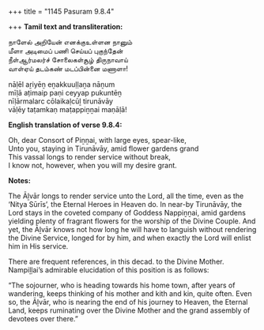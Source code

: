 +++
title = "1145 Pasuram 9.8.4"

+++
**Tamil text and transliteration:**

நாளேல் அறியேன் எனக்குஉள்ளன நானும்  
மீளா அடிமைப் பணி செய்யப் புகுந்தேன்  
நீள்ஆர்மலர்ச் சோலைகள்சூழ் திருநாவாய்  
வாள்ஏய் தடம்கண் மடப்பின்னை மணாளா!

nāḷēl aṟiyēṉ eṉakkuuḷḷaṉa nāṉum  
mīḷā aṭimaip paṇi ceyyap pukuntēṉ  
nīḷārmalarc cōlaikaḷcūḻ tirunāvāy  
vāḷēy taṭamkaṇ maṭappiṉṉai maṇāḷā!

**English translation of verse 9.8.4:**

Oh, dear Consort of Piṉṉai, with large eyes, spear-like,  
Unto you, staying in Tirunāvāy, amid flower gardens grand  
This vassal longs to render service without break,  
I know not, however, when you will my desire grant.

**Notes:**

The Āḻvār longs to render service unto the Lord, all the time, even as the ‘Nitya Sūrīs’, the Eternal Heroes in Heaven do. In near-by Tirunāvāy, the Lord stays in the coveted company of Goddess Nappiṉṉai, amid gardens yielding plenty of fragrant flowers for the worship of the Divine Couple. And yet, the Āḻvār knows not how long he will have to languish without rendering the Divine Service, longed for by him, and when exactly the Lord will enlist him in His service.

There are frequent references, in this decad. to the Divine Mother. Nampiḻḷai’s admirable elucidation of this position is as follows:

“The sojourner, who is heading towards his home town, after years of wandering, keeps thinking of his mother and kith and kin, quite often. Even so, the Āḻvār, who is nearing the end of his journey to Heaven, the Eternal Land, keeps ruminating over the Divine Mother and the grand assembly of devotees over there.”


